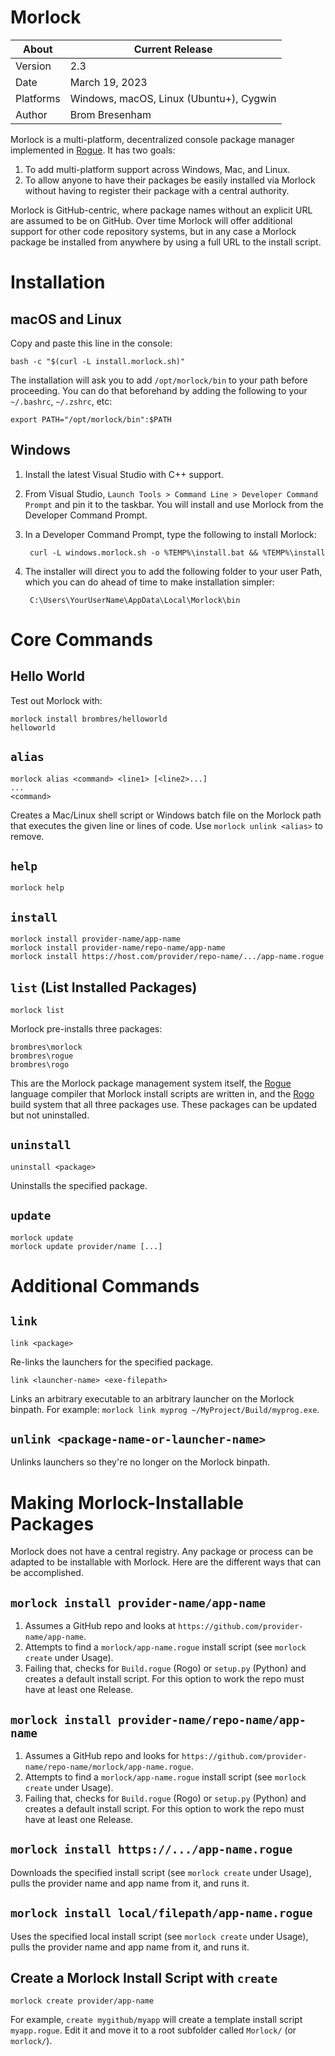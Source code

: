 # Morlock

About     | Current Release
----------|-----------------------
Version   | 2.3
Date      | March 19, 2023
Platforms | Windows, macOS, Linux (Ubuntu+), Cygwin
Author    | Brom Bresenham

Morlock is a multi-platform, decentralized console package manager implemented in [Rogue](https://github.com/brombres/Rogue). It has two goals:

1. To add multi-platform support across Windows, Mac, and Linux.
2. To allow anyone to have their packages be easily installed via Morlock without having to register their package with a central authority.

Morlock is GitHub-centric, where package names without an explicit URL are assumed to be on GitHub. Over time Morlock will offer additional support for other code repository systems, but in any case a Morlock package be installed from anywhere by using a full URL to the install script.

# Installation

## macOS and Linux

Copy and paste this line in the console:

    bash -c "$(curl -L install.morlock.sh)"

The installation will ask you to add `/opt/morlock/bin` to your path before proceeding. You can do that beforehand by adding the following to your `~/.bashrc`, `~/.zshrc`, etc:

    export PATH="/opt/morlock/bin":$PATH

## Windows

1. Install the latest Visual Studio with C++ support.
2. From Visual Studio, `Launch Tools > Command Line > Developer Command Prompt` and pin it to the taskbar. You will install and use Morlock from the Developer Command Prompt.
3. In a Developer Command Prompt, type the following to install Morlock:

        curl -L windows.morlock.sh -o %TEMP%\install.bat && %TEMP%\install

4. The installer will direct you to add the following folder to your user Path, which you can do ahead of time to make installation simpler:

        C:\Users\YourUserName\AppData\Local\Morlock\bin

# Core Commands

## Hello World
Test out Morlock with:

    morlock install brombres/helloworld
    helloworld

## `alias`

    morlock alias <command> <line1> [<line2>...]
    ...
    <command>

Creates a Mac/Linux shell script or Windows batch file on the Morlock path
that executes the given line or lines of code. Use `morlock unlink <alias>`
to remove.

## `help`

    morlock help

## `install`

    morlock install provider-name/app-name
    morlock install provider-name/repo-name/app-name
    morlock install https://host.com/provider/repo-name/.../app-name.rogue

## `list` (List Installed Packages)

    morlock list

Morlock pre-installs three packages:

    brombres\morlock
    brombres\rogue
    brombres\rogo

This are the Morlock package management system itself, the [Rogue](https://github.com/brombres/Rogue) language compiler that Morlock install scripts are written in, and the [Rogo](https://github.com/brombres/Rogo) build system that all three packages use. These packages can be updated but not uninstalled.

## `uninstall`

    uninstall <package>

Uninstalls the specified package.

## `update`

    morlock update
    morlock update provider/name [...]

# Additional Commands

## `link`

    link <package>

Re-links the launchers for the specified package.

    link <launcher-name> <exe-filepath>

Links an arbitrary executable to an arbitrary launcher on the Morlock binpath.
For example: `morlock link myprog ~/MyProject/Build/myprog.exe`.

## `unlink <package-name-or-launcher-name>`
Unlinks launchers so they're no longer on the Morlock binpath.

# Making Morlock-Installable Packages
Morlock does not have a central registry. Any package or process can be adapted to be installable with Morlock. Here are the different ways that can be accomplished.

## `morlock install provider-name/app-name`
1. Assumes a GitHub repo and looks at `https://github.com/provider-name/app-name`.
2. Attempts to find a `morlock/app-name.rogue` install script (see `morlock create` under Usage).
3. Failing that, checks for `Build.rogue` (Rogo) or `setup.py` (Python) and creates a default install script. For this option to work the repo must have at least one Release.

## `morlock install provider-name/repo-name/app-name`
1. Assumes a GitHub repo and looks for `https://github.com/provider-name/repo-name/morlock/app-name.rogue`.
2. Attempts to find a `morlock/app-name.rogue` install script (see `morlock create` under Usage).
3. Failing that, checks for `Build.rogue` (Rogo) or `setup.py` (Python) and creates a default install script. For this option to work the repo must have at least one Release.

## `morlock install https://.../app-name.rogue`
Downloads the specified install script (see `morlock create` under Usage), pulls the provider name and app name from it, and runs it.

## `morlock install local/filepath/app-name.rogue`
Uses the specified local install script (see `morlock create` under Usage), pulls the provider name and app name from it, and runs it.

## Create a Morlock Install Script with `create`

    morlock create provider/app-name

For example, `create mygithub/myapp` will create a template install script
`myapp.rogue`. Edit it and move it to a root subfolder called `Morlock/`
(or `morlock/`).
